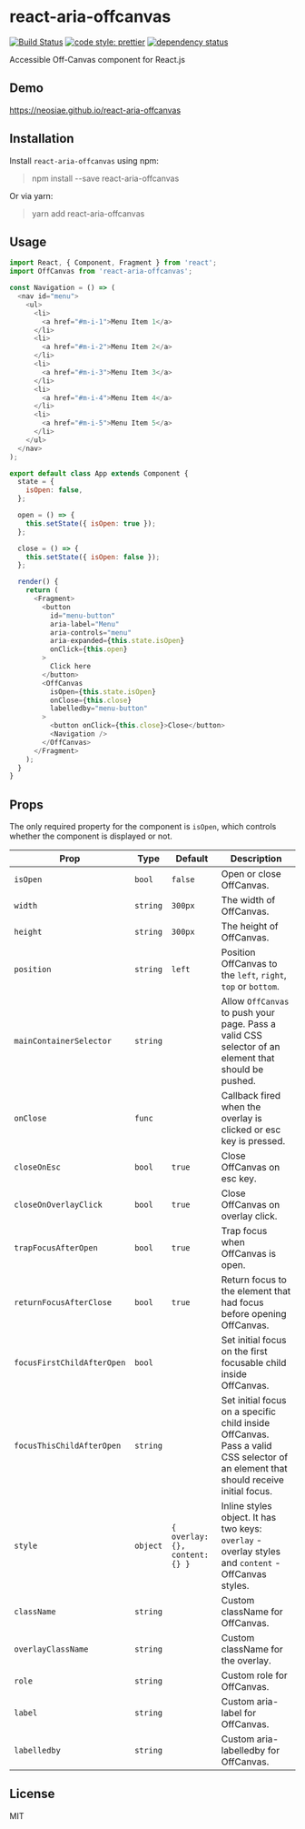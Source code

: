 # react-aria-offcanvas
[![Build Status](https://travis-ci.com/neosiae/react-aria-offcanvas.svg?branch=master)](https://travis-ci.com/neosiae/react-aria-offcanvas) [![code style: prettier](https://img.shields.io/badge/code_style-prettier-ff69b4.svg?style=flat-square)](https://github.com/prettier/prettier) [![dependency status](https://depsjs.xyz/status/package/react-aria-offcanvas/status.svg)](https://depsjs.xyz/package/react-aria-offcanvas)

Accessible Off-Canvas component for React.js

## Demo

https://neosiae.github.io/react-aria-offcanvas

## Installation

Install `react-aria-offcanvas` using npm:

> npm install --save react-aria-offcanvas

Or via yarn:

> yarn add react-aria-offcanvas

## Usage

```javascript
import React, { Component, Fragment } from 'react';
import OffCanvas from 'react-aria-offcanvas';

const Navigation = () => (
  <nav id="menu">
    <ul>
      <li>
        <a href="#m-i-1">Menu Item 1</a>
      </li>
      <li>
        <a href="#m-i-2">Menu Item 2</a>
      </li>
      <li>
        <a href="#m-i-3">Menu Item 3</a>
      </li>
      <li>
        <a href="#m-i-4">Menu Item 4</a>
      </li>
      <li>
        <a href="#m-i-5">Menu Item 5</a>
      </li>
    </ul>
  </nav>
);

export default class App extends Component {
  state = {
    isOpen: false,
  };

  open = () => {
    this.setState({ isOpen: true });
  };

  close = () => {
    this.setState({ isOpen: false });
  };

  render() {
    return (
      <Fragment>
        <button
          id="menu-button"
          aria-label="Menu"
          aria-controls="menu"
          aria-expanded={this.state.isOpen}
          onClick={this.open}
        >
          Click here
        </button>
        <OffCanvas
          isOpen={this.state.isOpen}
          onClose={this.close}
          labelledby="menu-button"
        >
          <button onClick={this.close}>Close</button>
          <Navigation />
        </OffCanvas>
      </Fragment>
    );
  }
}
```

## Props 

The only required property for the component is `isOpen`, which controls whether the component is displayed or not.

| Prop | Type | Default | Description |
| ---- | ---- | ------- | ----------- |
| `isOpen` | `bool` | `false` | Open or close OffCanvas. |
| `width` | `string` | `300px` | The width of OffCanvas. | 
| `height` | `string` | `300px` | The height of OffCanvas. |
| `position` | `string` | `left` | Position OffCanvas to the `left`, `right`, `top` or `bottom`. |
| `mainContainerSelector` | `string` | | Allow `OffCanvas` to push your page. Pass a valid CSS selector of an element that should be pushed. |
| `onClose` | `func` | | Callback fired when the overlay is clicked or esc key is pressed. |
| `closeOnEsc` | `bool` | `true` | Close OffCanvas on esc key. |
| `closeOnOverlayClick` | `bool` | `true` | Close OffCanvas on overlay click. | 
| `trapFocusAfterOpen` | `bool` | `true` | Trap focus when OffCanvas is open. |
| `returnFocusAfterClose` | `bool` | `true` | Return focus to the element that had focus before opening OffCanvas. |
| `focusFirstChildAfterOpen` | `bool` | | Set initial focus on the first focusable child inside OffCanvas. |
| `focusThisChildAfterOpen` | `string` | | Set initial focus on a specific child inside OffCanvas. Pass a valid CSS selector of an element that should receive initial focus.
| `style` | `object` | `{ overlay: {}, content: {} }` | Inline styles object. It has two keys: `overlay` - overlay styles and `content` - OffCanvas styles. |
| `className` | `string` | | Custom className for OffCanvas. |
| `overlayClassName` | `string` | | Custom className for the overlay. | 
| `role` | `string` | | Custom role for OffCanvas. |
| `label` | `string` | | Custom aria-label for OffCanvas. |
| `labelledby` | `string` | | Custom aria-labelledby for OffCanvas. |

## License

MIT
